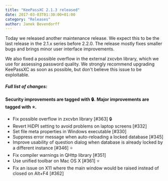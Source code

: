 ```yaml
---
title: "KeePassXC 2.1.3 released"
date: 2017-03-03T01:30:00+01:00
category: "Releases"
author: Janek Bevendorff
---
```


Today we released another maintenance release. We expect this to be the last release in the 2.1.x series before 2.2.0.
The release mostly fixes smaller bugs and brings minor user interface improvements.

We also fixed a possible overflow in the external zxcvbn library, which we use for assessing password quality.
We strongly recommend upgrading KeePassXC as soon as possible, but don't believe this issue to be exploitable.


##### Full list of changes:

**Security improvements are tagged with 🔒.**
**Major improvements are tagged with ⭐️.**

- Fix possible overflow in zxcvbn library [#363] 🔒 
- Revert HiDPI setting to avoid problems on laptop screens [#332]
- Set file meta properties in Windows executable [#330]
- Suppress error message when auto-reloading a locked database [#345]
- Improve usability of question dialog when database is already locked by a different instance [#346] ⭐️ 
- Fix compiler warnings in QHttp library [#351]
- Use unified toolbar on Mac OS X [#361] ⭐️ 
- Fix an issue on X11 where the main window would be raised instead of closed on Alt+F4 [#362]